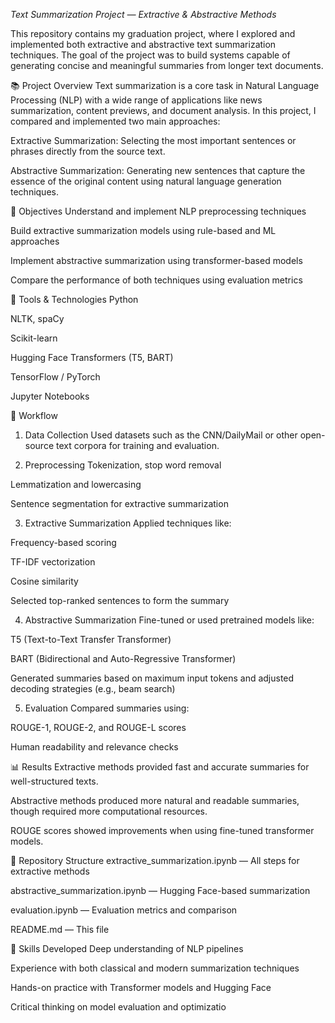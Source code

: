 *Text Summarization Project — Extractive & Abstractive Methods*

This repository contains my graduation project, where I explored and implemented both extractive and abstractive text summarization techniques. The goal of the project was to build systems capable of generating concise and meaningful summaries from longer text documents.

📚 Project Overview
Text summarization is a core task in Natural Language Processing (NLP) with a wide range of applications like news summarization, content previews, and document analysis. In this project, I compared and implemented two main approaches:

Extractive Summarization: Selecting the most important sentences or phrases directly from the source text.

Abstractive Summarization: Generating new sentences that capture the essence of the original content using natural language generation techniques.

🧠 Objectives
Understand and implement NLP preprocessing techniques

Build extractive summarization models using rule-based and ML approaches

Implement abstractive summarization using transformer-based models

Compare the performance of both techniques using evaluation metrics

🔨 Tools & Technologies
Python

NLTK, spaCy

Scikit-learn

Hugging Face Transformers (T5, BART)

TensorFlow / PyTorch

Jupyter Notebooks

🔄 Workflow
1. Data Collection
Used datasets such as the CNN/DailyMail or other open-source text corpora for training and evaluation.

2. Preprocessing
Tokenization, stop word removal

Lemmatization and lowercasing

Sentence segmentation for extractive summarization

3. Extractive Summarization
Applied techniques like:

Frequency-based scoring

TF-IDF vectorization

Cosine similarity

Selected top-ranked sentences to form the summary

4. Abstractive Summarization
Fine-tuned or used pretrained models like:

T5 (Text-to-Text Transfer Transformer)

BART (Bidirectional and Auto-Regressive Transformer)

Generated summaries based on maximum input tokens and adjusted decoding strategies (e.g., beam search)

5. Evaluation
Compared summaries using:

ROUGE-1, ROUGE-2, and ROUGE-L scores

Human readability and relevance checks

📊 Results
Extractive methods provided fast and accurate summaries for well-structured texts.

Abstractive methods produced more natural and readable summaries, though required more computational resources.

ROUGE scores showed improvements when using fine-tuned transformer models.

📁 Repository Structure
extractive_summarization.ipynb — All steps for extractive methods

abstractive_summarization.ipynb — Hugging Face-based summarization

evaluation.ipynb — Evaluation metrics and comparison

README.md — This file

🧠 Skills Developed
Deep understanding of NLP pipelines

Experience with both classical and modern summarization techniques

Hands-on practice with Transformer models and Hugging Face

Critical thinking on model evaluation and optimizatio
